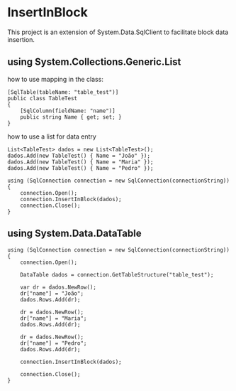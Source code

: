 # InsertInBlock
This project is an extension of System.Data.SqlClient to facilitate block data insertion.

## using System.Collections.Generic.List<class>

how to use mapping in the class:
```
[SqlTable(tableName: "table_test")]
public class TableTest
{
	[SqlColumn(fieldName: "name")]
	public string Name { get; set; }
}
```

how to use a list for data entry
```	
List<TableTest> dados = new List<TableTest>();
dados.Add(new TableTest() { Name = "João" });
dados.Add(new TableTest() { Name = "Maria" });
dados.Add(new TableTest() { Name = "Pedro" });

using (SqlConnection connection = new SqlConnection(connectionString))
{
	connection.Open();
	connection.InsertInBlock(dados);
	connection.Close();
}
```

## using System.Data.DataTable
```
using (SqlConnection connection = new SqlConnection(connectionString))
{
	connection.Open();

	DataTable dados = connection.GetTableStructure("table_test");

	var dr = dados.NewRow();
	dr["name"] = "João";
	dados.Rows.Add(dr);

	dr = dados.NewRow();
	dr["name"] = "Maria";
	dados.Rows.Add(dr);
	
	dr = dados.NewRow();
	dr["name"] = "Pedro";
	dados.Rows.Add(dr);
	
	connection.InsertInBlock(dados);

	connection.Close();
}
```

